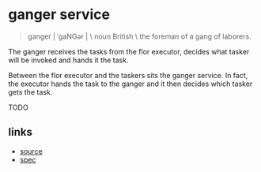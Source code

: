 
# ganger service

> ganger | ˈɡaNGər | \ noun British \ the foreman of a gang of laborers.

The ganger receives the tasks from the flor executor, decides what
tasker will be invoked and hands it the task.

Between the flor executor and the taskers sits the ganger service. In fact, the executor hands the task to the ganger and it then decides which tasker gets the task.

TODO


## links

* [source](../lib/flor/unit/ganger.rb)
* [spec](../spec/unit/ganger_spec.rb)

